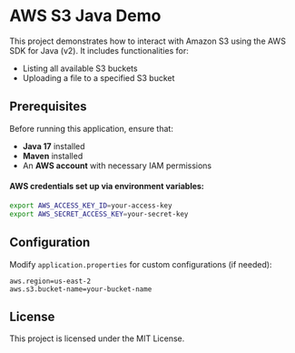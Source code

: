 # AWS S3 Java Demo
This project demonstrates how to interact with Amazon S3 using the AWS SDK for Java (v2). It includes functionalities for:
- Listing all available S3 buckets
- Uploading a file to a specified S3 bucket

## Prerequisites
Before running this application, ensure that:
- **Java 17** installed
- **Maven** installed
- An **AWS account** with necessary IAM permissions

#### AWS credentials set up via environment variables:
  
  ```sh
  export AWS_ACCESS_KEY_ID=your-access-key
  export AWS_SECRET_ACCESS_KEY=your-secret-key
  ```

## Configuration
Modify `application.properties` for custom configurations (if needed):
```properties
aws.region=us-east-2
aws.s3.bucket-name=your-bucket-name
```

## License
This project is licensed under the MIT License.
